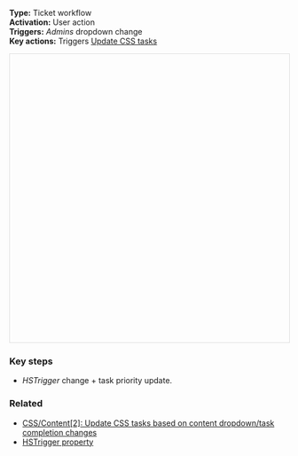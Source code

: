 **Type:** Ticket workflow  
**Activation:** User action  
**Triggers:** *Admins* dropdown change  
**Key actions:** Triggers <u>Update CSS tasks</u>  

<div id="viewer" style="width:100%;height:520px;border:1px solid #ddd;"></div>
<script src="https://cdn.jsdelivr.net/npm/openseadragon@4.1/build/openseadragon/openseadragon.min.js"></script>
<script>
  document.addEventListener('DOMContentLoaded', function () {
    var basePath = window.location.pathname.replace(/\/workflows\/.*/, '/');
    var imgUrl = basePath + "images/CSS-Content-0-Admin-dropdown-change.png";
    OpenSeadragon({ id: "viewer", prefixUrl: "https://cdn.jsdelivr.net/npm/openseadragon@4.1/build/openseadragon/images/", tileSources: { type: "image", url: imgUrl, buildPyramid: false }, showNavigator: true, showZoomControl: true, showHomeControl: true, showFullPageControl: false });
  });
</script>

### Key steps  
- *HSTrigger* change + task priority update.

### Related  
- [CSS/Content[2]: Update CSS tasks based on content dropdown/task completion changes](../workflows/CSS-Content-2-Update-CSS-tasks.md)
- [HSTrigger property](../articles/Workflow-internal-properties.md#hstrigger)
